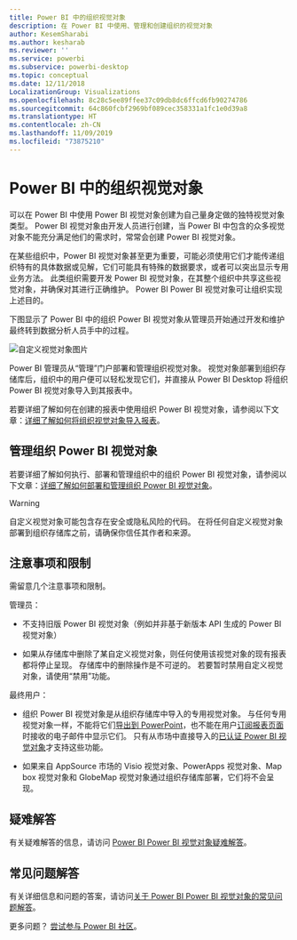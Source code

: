 ```yaml
---
title: Power BI 中的组织视觉对象
description: 在 Power BI 中使用、管理和创建组织的视觉对象
author: KesemSharabi
ms.author: kesharab
ms.reviewer: ''
ms.service: powerbi
ms.subservice: powerbi-desktop
ms.topic: conceptual
ms.date: 12/11/2018
LocalizationGroup: Visualizations
ms.openlocfilehash: 8c28c5ee89ffee37c09db8dc6ffcd6fb90274786
ms.sourcegitcommit: 64c860fcbf2969bf089cec358331a1fc1e0d39a8
ms.translationtype: HT
ms.contentlocale: zh-CN
ms.lasthandoff: 11/09/2019
ms.locfileid: "73875210"
---
```

# <a name="organizational-visuals-in-power-bi"></a>Power BI 中的组织视觉对象

可以在 Power BI 中使用 Power BI 视觉对象创建为自己量身定做的独特视觉对象类型。 Power BI 视觉对象由开发人员进行创建，当 Power BI 中包含的众多视觉对象不能充分满足他们的需求时，常常会创建 Power BI 视觉对象。

在某些组织中，Power BI 视觉对象甚至更为重要，可能必须使用它们才能传递组织特有的具体数据或见解，它们可能具有特殊的数据要求，或者可以突出显示专用业务方法。 此类组织需要开发 Power BI 视觉对象，在其整个组织中共享这些视觉对象，并确保对其进行正确维护。 Power BI Power BI 视觉对象可让组织实现上述目的。

下图显示了 Power BI 中的组织 Power BI 视觉对象从管理员开始通过开发和维护最终转到数据分析人员手中的过程。

![自定义视觉对象图片](media/power-bi-custom-visuals-organizational/custom-visual-org-01.jpg)

Power BI 管理员从“管理”门户部署和管理组织视觉对象。 视觉对象部署到组织存储库后，组织中的用户便可以轻松发现它们，并直接从 Power BI Desktop 将组织 Power BI 视觉对象导入到其报表中。

若要详细了解如何在创建的报表中使用组织 Power BI 视觉对象，请参阅以下文章：[详细了解如何将组织视觉对象导入报表](power-bi-custom-visuals.md)。

## <a name="administer-organizational-power-bi-visuals"></a>管理组织 Power BI 视觉对象

若要详细了解如何执行、部署和管理组织中的组织 Power BI 视觉对象，请参阅以下文章：[详细了解如何部署和管理组织 Power BI 视觉对象](https://go.microsoft.com/fwlink/?linkid=866790)。

> [!WARNING]
> 自定义视觉对象可能包含存在安全或隐私风险的代码。 在将任何自定义视觉对象部署到组织存储库之前，请确保你信任其作者和来源。

## <a name="considerations-and-limitations"></a>注意事项和限制

需留意几个注意事项和限制。

管理员：

* 不支持旧版 Power BI 视觉对象（例如并非基于新版本 API 生成的 Power BI 视觉对象）

* 如果从存储库中删除了某自定义视觉对象，则任何使用该视觉对象的现有报表都将停止呈现。 存储库中的删除操作是不可逆的。 若要暂时禁用自定义视觉对象，请使用“禁用”功能。

最终用户：

* 组织 Power BI 视觉对象是从组织存储库中导入的专用视觉对象。 与任何专用视觉对象一样，不能将它们[导出到 PowerPoint](https://docs.microsoft.com/power-bi/consumer/end-user-powerpoint)，也不能在用户[订阅报表页面](https://docs.microsoft.com/power-bi/consumer/end-user-subscribe)时接收的电子邮件中显示它们。 只有从市场中直接导入的[已认证 Power BI 视觉对象](https://docs.microsoft.com/power-bi/power-bi-custom-visuals-certified)才支持这些功能。

* 如果来自 AppSource 市场的 Visio 视觉对象、PowerApps 视觉对象、Map box 视觉对象和 GlobeMap 视觉对象通过组织存储库部署，它们将不会呈现。

## <a name="troubleshoot"></a>疑难解答

有关疑难解答的信息，请访问 [Power BI Power BI 视觉对象疑难解答](power-bi-custom-visuals-troubleshoot.md)。

## <a name="faq"></a>常见问题解答

有关详细信息和问题的答案，请访问[关于 Power BI Power BI 视觉对象的常见问题解答](power-bi-custom-visuals-faq.md#organizational-visuals)。

更多问题？ [尝试参与 Power BI 社区](https://community.powerbi.com/)。
